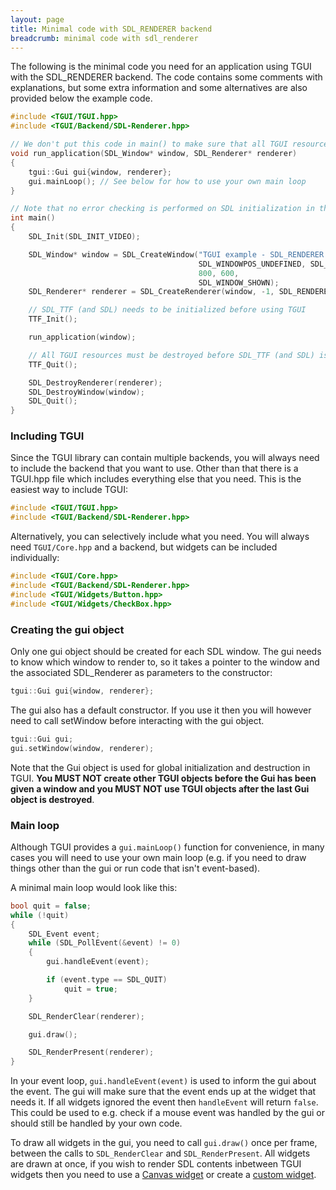 ```yaml
---
layout: page
title: Minimal code with SDL_RENDERER backend
breadcrumb: minimal code with sdl_renderer
---
```


The following is the minimal code you need for an application using TGUI with the SDL\_RENDERER backend. The code contains some comments with explanations, but some extra information and some alternatives are also provided below the example code.
```c++
#include <TGUI/TGUI.hpp>
#include <TGUI/Backend/SDL-Renderer.hpp>

// We don't put this code in main() to make sure that all TGUI resources are destroyed before destroying SDL
void run_application(SDL_Window* window, SDL_Renderer* renderer)
{
    tgui::Gui gui{window, renderer};
    gui.mainLoop(); // See below for how to use your own main loop
}

// Note that no error checking is performed on SDL initialization in this example code
int main()
{
    SDL_Init(SDL_INIT_VIDEO);

    SDL_Window* window = SDL_CreateWindow("TGUI example - SDL_RENDERER backend",
                                          SDL_WINDOWPOS_UNDEFINED, SDL_WINDOWPOS_UNDEFINED,
                                          800, 600,
                                          SDL_WINDOW_SHOWN);
    SDL_Renderer* renderer = SDL_CreateRenderer(window, -1, SDL_RENDERER_ACCELERATED);

    // SDL_TTF (and SDL) needs to be initialized before using TGUI
    TTF_Init();

    run_application(window);

    // All TGUI resources must be destroyed before SDL_TTF (and SDL) is cleaned up
    TTF_Quit();

    SDL_DestroyRenderer(renderer);
    SDL_DestroyWindow(window);
    SDL_Quit();
}

```


### Including TGUI

Since the TGUI library can contain multiple backends, you will always need to include the backend that you want to use. Other than that there is a TGUI.hpp file which includes everything else that you need. This is the easiest way to include TGUI:
```c++
#include <TGUI/TGUI.hpp>
#include <TGUI/Backend/SDL-Renderer.hpp>
```

Alternatively, you can selectively include what you need. You will always need `TGUI/Core.hpp` and a backend, but widgets can be included individually:
```c++
#include <TGUI/Core.hpp>
#include <TGUI/Backend/SDL-Renderer.hpp>
#include <TGUI/Widgets/Button.hpp>
#include <TGUI/Widgets/CheckBox.hpp>
```


### Creating the gui object

Only one gui object should be created for each SDL window. The gui needs to know which window to render to, so it takes a pointer to the window and the associated SDL_Renderer as parameters to the constructor:
```c++
tgui::Gui gui{window, renderer};
```

The gui also has a default constructor. If you use it then you will however need to call setWindow before interacting with the gui object.
```c++
tgui::Gui gui;
gui.setWindow(window, renderer);
```

Note that the Gui object is used for global initialization and destruction in TGUI. **You MUST NOT create other TGUI objects before the Gui has been given a window and you MUST NOT use TGUI objects after the last Gui object is destroyed**.


### Main loop

Although TGUI provides a `gui.mainLoop()` function for convenience, in many cases you will need to use your own main loop (e.g. if you need to draw things other than the gui or run code that isn't event-based).

A minimal main loop would look like this:
```c++
bool quit = false;
while (!quit)
{
    SDL_Event event;
    while (SDL_PollEvent(&event) != 0)
    {
        gui.handleEvent(event);

        if (event.type == SDL_QUIT)
            quit = true;
    }

    SDL_RenderClear(renderer);

    gui.draw();

    SDL_RenderPresent(renderer);
}
```

In your event loop, `gui.handleEvent(event)` is used to inform the gui about the event. The gui will make sure that the event ends up at the widget that needs it. If all widgets ignored the event then `handleEvent` will return `false`. This could be used to e.g. check if a mouse event was handled by the gui or should still be handled by your own code.

To draw all widgets in the gui, you need to call `gui.draw()` once per frame, between the calls to `SDL_RenderClear` and `SDL_RenderPresent`. All widgets are drawn at once, if you wish to render SDL contents inbetween TGUI widgets then you need to use a [Canvas widget](../canvas/) or create a [custom widget](../custom-widgets).
